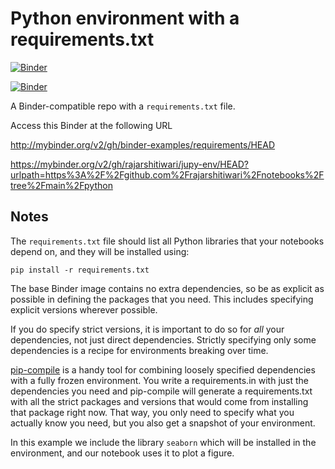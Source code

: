 # Python environment with a requirements.txt

[![Binder](http://mybinder.org/badge_logo.svg)](http://mybinder.org/v2/gh/binder-examples/requirements/HEAD)

[![Binder](https://mybinder.org/badge_logo.svg)](https://mybinder.org/v2/gh/rajarshitiwari/jupy-env/HEAD?urlpath=https%3A%2F%2Fgithub.com%2Frajarshitiwari%2Fnotebooks%2Ftree%2Fmain%2Fpython)

A Binder-compatible repo with a `requirements.txt` file.

Access this Binder at the following URL

http://mybinder.org/v2/gh/binder-examples/requirements/HEAD

https://mybinder.org/v2/gh/rajarshitiwari/jupy-env/HEAD?urlpath=https%3A%2F%2Fgithub.com%2Frajarshitiwari%2Fnotebooks%2Ftree%2Fmain%2Fpython

## Notes
The `requirements.txt` file should list all Python libraries that your notebooks
depend on, and they will be installed using:

```
pip install -r requirements.txt
```

The base Binder image contains no extra dependencies, so be as
explicit as possible in defining the packages that you need. This includes
specifying explicit versions wherever possible.

If you do specify strict versions, it is important to do so for *all*
your dependencies, not just direct dependencies.
Strictly specifying only some dependencies is a recipe for environments
breaking over time.

[pip-compile](https://github.com/jazzband/pip-tools/) is a handy
tool for combining loosely specified dependencies with a fully frozen environment.
You write a requirements.in with just the dependencies you need
and pip-compile will generate a requirements.txt with all the strict packages and versions that would come from installing that package right now.
That way, you only need to specify what you actually know you need,
but you also get a snapshot of your environment.

In this example we include the library `seaborn` which will be installed in
the environment, and our notebook uses it to plot a figure.
